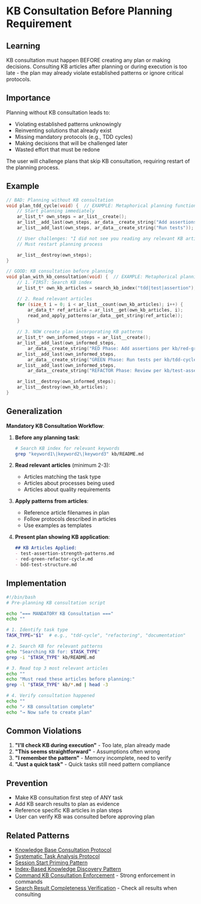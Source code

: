 # KB Consultation Before Planning Requirement

## Learning
KB consultation must happen BEFORE creating any plan or making decisions. Consulting KB articles after planning or during execution is too late - the plan may already violate established patterns or ignore critical protocols.

## Importance
Planning without KB consultation leads to:
- Violating established patterns unknowingly
- Reinventing solutions that already exist
- Missing mandatory protocols (e.g., TDD cycles)
- Making decisions that will be challenged later
- Wasted effort that must be redone

The user will challenge plans that skip KB consultation, requiring restart of the planning process.

## Example
```c
// BAD: Planning without KB consultation
void plan_tdd_cycle(void) {  // EXAMPLE: Metaphorical planning function
    // Start planning immediately
    ar_list_t* own_steps = ar_list__create();
    ar_list__add_last(own_steps, ar_data__create_string("Add assertions"));
    ar_list__add_last(own_steps, ar_data__create_string("Run tests"));

    // User challenges: "I did not see you reading any relevant KB article"
    // Must restart planning process

    ar_list__destroy(own_steps);
}

// GOOD: KB consultation before planning
void plan_with_kb_consultation(void) {  // EXAMPLE: Metaphorical planning function
    // 1. FIRST: Search KB index
    ar_list_t* own_kb_articles = search_kb_index("tdd|test|assertion");

    // 2. Read relevant articles
    for (size_t i = 0; i < ar_list__count(own_kb_articles); i++) {
        ar_data_t* ref_article = ar_list__get(own_kb_articles, i);
        read_and_apply_patterns(ar_data__get_string(ref_article));
    }

    // 3. NOW create plan incorporating KB patterns
    ar_list_t* own_informed_steps = ar_list__create();
    ar_list__add_last(own_informed_steps,
        ar_data__create_string("RED Phase: Add assertions per kb/red-green-refactor-cycle.md"));
    ar_list__add_last(own_informed_steps,
        ar_data__create_string("GREEN Phase: Run tests per kb/tdd-cycle-detailed-explanation.md"));
    ar_list__add_last(own_informed_steps,
        ar_data__create_string("REFACTOR Phase: Review per kb/test-assertion-strength-patterns.md"));

    ar_list__destroy(own_informed_steps);
    ar_list__destroy(own_kb_articles);
}
```

## Generalization
**Mandatory KB Consultation Workflow**:

1. **Before any planning task**:
   ```bash
   # Search KB index for relevant keywords
   grep "keyword1\|keyword2\|keyword3" kb/README.md
   ```

2. **Read relevant articles** (minimum 2-3):
   - Articles matching the task type
   - Articles about processes being used
   - Articles about quality requirements

3. **Apply patterns from articles**:
   - Reference article filenames in plan
   - Follow protocols described in articles
   - Use examples as templates

4. **Present plan showing KB application**:
   ```markdown
   ## KB Articles Applied:
   - test-assertion-strength-patterns.md
   - red-green-refactor-cycle.md
   - bdd-test-structure.md
   ```

## Implementation
```bash
#!/bin/bash
# Pre-planning KB consultation script

echo "=== MANDATORY KB Consultation ==="
echo ""

# 1. Identify task type
TASK_TYPE="$1"  # e.g., "tdd-cycle", "refactoring", "documentation"

# 2. Search KB for relevant patterns
echo "Searching KB for: $TASK_TYPE"
grep -i "$TASK_TYPE" kb/README.md

# 3. Read top 3 most relevant articles
echo ""
echo "Must read these articles before planning:"
grep -l "$TASK_TYPE" kb/*.md | head -3

# 4. Verify consultation happened
echo ""
echo "✓ KB consultation complete"
echo "→ Now safe to create plan"
```

## Common Violations
1. **"I'll check KB during execution"** - Too late, plan already made
2. **"This seems straightforward"** - Assumptions often wrong
3. **"I remember the pattern"** - Memory incomplete, need to verify
4. **"Just a quick task"** - Quick tasks still need pattern compliance

## Prevention
- Make KB consultation first step of ANY task
- Add KB search results to plan as evidence
- Reference specific KB articles in plan steps
- User can verify KB was consulted before approving plan

## Related Patterns
- [Knowledge Base Consultation Protocol](knowledge-base-consultation-protocol.md)
- [Systematic Task Analysis Protocol](systematic-task-analysis-protocol.md)
- [Session Start Priming Pattern](session-start-priming-pattern.md)
- [Index-Based Knowledge Discovery Pattern](index-based-knowledge-discovery-pattern.md)
- [Command KB Consultation Enforcement](command-kb-consultation-enforcement.md) - Strong enforcement in commands
- [Search Result Completeness Verification](search-result-completeness-verification.md) - Check all results when consulting
